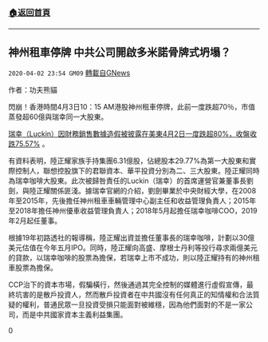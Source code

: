 ###  [:house:返回首頁](https://github.com/ourhimalayas/txt)
---

## 神州租車停牌 中共公司開啟多米諾骨牌式坍塌？
`2020-04-02 23:54 GM09` [轉載自GNews](https://gnews.org/zh-hant/160599/)

作者：功夫熊貓

閃崩！香港時間4月3日10：15 AM港股神州租車停牌，此前一度跌超70％，市值蒸發超60億與瑞幸同一大股東。

[瑞幸（Luckin）因財務銷售數據造假被披露在美東4月2日一度跌超80%，收盤收跌75.57%](https://gnews.org/zh-hans/160164/) 。

有資料表明，陸正耀家族手持集團6.31億股，佔總股本29.77%為第一大股東和實際控制人，聯想控股旗下的君聯資本、華平投資分別為二、三大股東。陸正耀同時為瑞幸咖啡大股東。此次被歸咎責任的Luckin（瑞幸）的首席運營官兼董事長劉劍，與陸正耀關係匪淺。據瑞幸官網的介紹，劉劍畢業於中央財經大學，在2008年至2015年，先後擔任神州租車車輛管理中心副主任和收益管理負責人；2015年至2018年擔任神州優車收益管理負責人；2018年5月起擔任瑞幸咖啡COO，2019年2月起任董事。

根據19年初路透社的報導稱，陸正耀出資並擔任董事長的瑞幸咖啡，計劃以30億美元估值在今年五月IPO。同時，陸正耀向高盛、摩根士丹利等投行尋求兩億美元的貸款，以瑞幸咖啡的股票為擔保，若瑞幸上市不成功，則以陸正耀持有的神州租車股票為擔保。

CCP治下的資本市場，假騙橫行，然後通過其完全控制的媒體進行虛假宣傳，最終坑害的是散戶投資人，然而散戶投資者在中共國沒有任何真正的知情權和合法質疑的權利，普通民眾一旦投資受損只能面對被維穩，因為他們面對的不是一家公司，而是中共國家資本主義利益集團。
 
0
